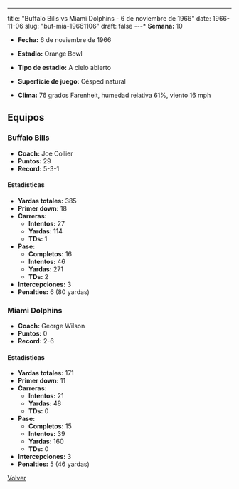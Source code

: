 ---
title: "Buffalo Bills vs Miami Dolphins - 6 de noviembre de 1966"
date: 1966-11-06
slug: "buf-mia-19661106"
draft: false
---* **Semana:** 10
* **Fecha:** 6 de noviembre de 1966

* **Estadio:** Orange Bowl
* **Tipo de estadio:** A cielo abierto
* **Superficie de juego:** Césped natural
* **Clima:** 76 grados Farenheit, humedad relativa 61%, viento 16 mph

## Equipos


### Buffalo Bills
* **Coach:** Joe Collier
* **Puntos:** 29
* **Record:** 5-3-1
#### Estadísticas
* **Yardas totales:** 385
* **Primer down:** 18
* **Carreras:**
  * **Intentos:** 27
  * **Yardas:** 114
  * **TDs:** 1
* **Pase:**
  * **Completos:** 16
  * **Intentos:** 46
  * **Yardas:** 271
  * **TDs:** 2
* **Intercepciones:** 3
* **Penalties:** 6 (80 yardas)

### Miami Dolphins
* **Coach:** George Wilson
* **Puntos:** 0
* **Record:** 2-6
#### Estadísticas
* **Yardas totales:** 171
* **Primer down:** 11
* **Carreras:**
  * **Intentos:** 21
  * **Yardas:** 48
  * **TDs:** 0
* **Pase:**
  * **Completos:** 15
  * **Intentos:** 39
  * **Yardas:** 160
  * **TDs:** 0
* **Intercepciones:** 3
* **Penalties:** 5 (46 yardas)


[Volver](/historia/1966)
